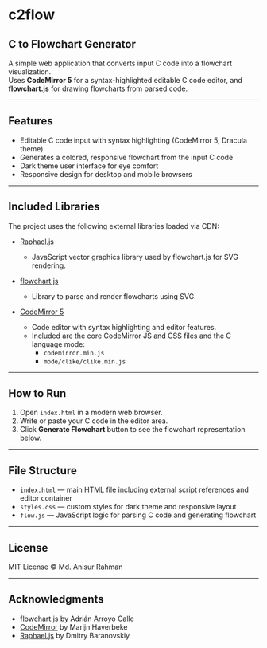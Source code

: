 # c2flow
## C to Flowchart Generator

A simple web application that converts input C code into a flowchart visualization.  
Uses **CodeMirror 5** for a syntax-highlighted editable C code editor, and **flowchart.js** for drawing flowcharts from parsed code.

---

## Features

- Editable C code input with syntax highlighting (CodeMirror 5, Dracula theme)  
- Generates a colored, responsive flowchart from the input C code  
- Dark theme user interface for eye comfort  
- Responsive design for desktop and mobile browsers

---

## Included Libraries

The project uses the following external libraries loaded via CDN:

- [Raphael.js](https://flowchart.js.org/) 
  - JavaScript vector graphics library used by flowchart.js for SVG rendering.

- [flowchart.js](https://flowchart.js.org/)  
  - Library to parse and render flowcharts using SVG.

- [CodeMirror 5](https://codemirror.net/)  
  - Code editor with syntax highlighting and editor features.  
  - Included are the core CodeMirror JS and CSS files and the C language mode:  
    - `codemirror.min.js`  
    - `mode/clike/clike.min.js`

---

## How to Run

1. Open `index.html` in a modern web browser.  
2. Write or paste your C code in the editor area.  
3. Click **Generate Flowchart** button to see the flowchart representation below.

---

## File Structure

- `index.html` — main HTML file including external script references and editor container  
- `styles.css` — custom styles for dark theme and responsive layout  
- `flow.js` — JavaScript logic for parsing C code and generating flowchart  

---

## License

MIT License © Md. Anisur Rahman

---

## Acknowledgments

- [flowchart.js](https://github.com/adrai/flowchart.js) by Adrián Arroyo Calle  
- [CodeMirror](https://codemirror.net/) by Marijn Haverbeke  
- [Raphael.js](https://raphaeljs.com/) by Dmitry Baranovskiy


